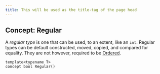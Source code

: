 ```yaml
---
title: This will be used as the title-tag of the page head
---
```



## Concept: Regular

A *regular type* is one that can be used, to an extent, like an `int`.
Regular types can be default constructed, moved, copied, and compared
for equality. They are not however, required to be [Ordered](ordered.html).

```
template<typename T>
concept bool Regular()
```

